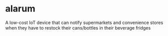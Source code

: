 # alarum

A low-cost IoT device that can notify supermarkets and convenience stores when they have to restock their cans/bottles in their beverage fridges
